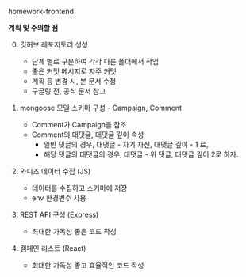 homework-frontend


**계획 및 주의할 점**


0. 깃허브 레포지토리 생성
    * 단계 별로 구분하여 각각 다른 폴더에서 작업
    * 좋은 커밋 메시지로 자주 커밋
    * 계획 등 변경 시, 본 문서 수정
    * 구글링 전, 공식 문서 참고


1. mongoose 모델 스키마 구성 - Campaign, Comment
    * Comment가 Campaign을 참조
    * Comment의 대댓글, 대댓글 깊이 속성
        * 일반 댓글의 경우, 대댓글 - 자기 자신, 대댓글 깊이 - 1 로,
        * 해당 댓글의 대댓글의 경우, 대댓글 - 위 댓글, 대댓글 깊이 2로 하자.


2. 와디즈 데이터 수집 (JS)
    * 데이터를 수집하고 스키마에 저장
    * env 환경변수 사용
    

3. REST API 구성 (Express)
    * 최대한 가독성 좋은 코드 작성


4. 캠페인 리스트 (React)
    * 최대한 가독성 좋고 효율적인 코드 작성
